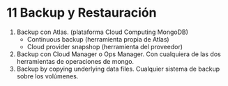 # 11 Backup y Restauración

1. Backup con Atlas. (plataforma Cloud Computing MongoDB)
   * Continuous backup (herramienta propia de Atlas)
   * Cloud provider snapshop (herramienta del proveedor)
2. Backup con Cloud Manager o Ops Manager.
   Con cualquiera de las dos herramientas de operaciones de mongo.
3. Backup by copying underlying data files.
   Cualquier sistema de backup sobre los volúmenes.

   
